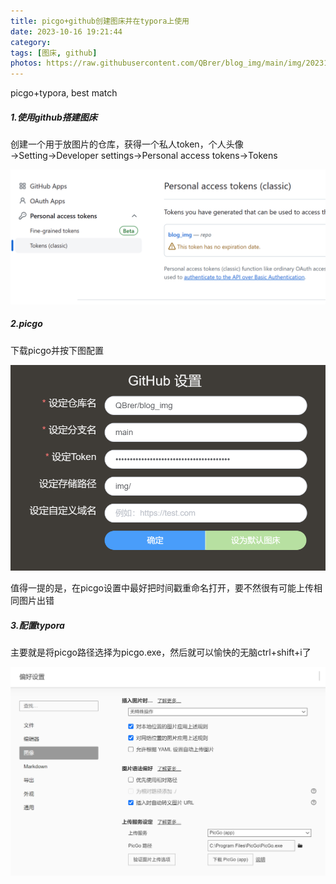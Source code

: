 ```yaml
---
title: picgo+github创建图床并在typora上使用
date: 2023-10-16 19:21:44
category:
tags: [图床, github]
photos: https://raw.githubusercontent.com/QBrer/blog_img/main/img/202310221602238.png
---
```

picgo+typora, best match
<!-- more -->

##### 1.使用github搭建图床

创建一个用于放图片的仓库，获得一个私人token，个人头像→Setting→Developer settings→Personal access tokens→Tokens

![](https://raw.githubusercontent.com/QBrer/blog_img/main/img/202310222107596.png)

##### 2.picgo

下载picgo并按下图配置

<img src="https://raw.githubusercontent.com/QBrer/blog_img/main/img/202310222109057.png" style="zoom:67%;" />

值得一提的是，在picgo设置中最好把时间戳重命名打开，要不然很有可能上传相同图片出错

##### 3.配置typora

主要就是将picgo路径选择为picgo.exe，然后就可以愉快的无脑ctrl+shift+i了

![](https://raw.githubusercontent.com/QBrer/blog_img/main/img/202310222111627.png)

